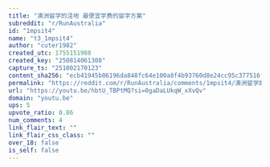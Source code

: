 ```yaml
---
title: "澳洲留学的洼地 最便宜学费的留学方案"
subreddit: "r/RunAustralia"
id: "1mpsit4"
name: "t3_1mpsit4"
author: "cuter1982"
created_utc: 1755151988
created_key: "250814061308"
capture_ts: "251002170123"
content_sha256: "ecb41945b06196da848fc64e100a8f4b93760d8e24cc95c377516f4c3435527a"
permalink: "https://reddit.com/r/RunAustralia/comments/1mpsit4/澳洲留学的洼地_最便宜学费的留学方案/"
url: "https://youtu.be/hbtU_TBPtMQ?si=0gaDaLUkqW_xXvQv"
domain: "youtu.be"
ups: 5
upvote_ratio: 0.86
num_comments: 4
link_flair_text: ""
link_flair_css_class: ""
over_18: false
is_self: false
---
```


